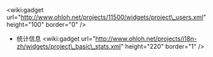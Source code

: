 &lt;wiki:gadget url="http://www.ohloh.net/projects/11500/widgets/project\_users.xml" height="100"  border="0" /&gt;
  * 统计信息
&lt;wiki:gadget url="http://www.ohloh.net/projects/i18n-zh/widgets/project\_basic\_stats.xml" height="220" border="1" /&gt;